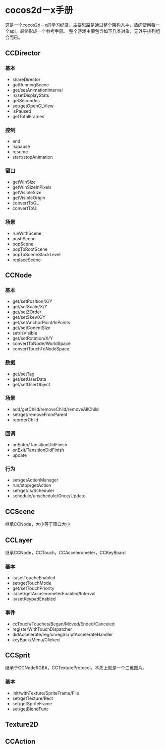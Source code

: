 # cocos2d－x手册
这是一个cocos2d－x的学习纪录，主要思路是通过整个架构入手，熟练使用每一个api。最终形成一个参考手册。
整个游戏主要包含如下几类对象，无外乎排列组合而已。

## CCDirector
### 基本
* shareDirector
* getRunningScene
* get/setAnimationInterval
* is/setDisplayStats
* getSecondes
* set/getOpenGLView
* isPaused
* getTotalFrames
### 控制
* end
* is/pause
* resume
* start/stopAnimation
### 窗口
* getWinSize
* getWinSizeInPixels
* getVisibleSize
* getVisibleOrigin
* convertToGL
* convertToUI
### 场景
* runWithScene
* pushScene
* popScene
* popToRootScene
* popToSceneStackLevel
* replaceScene
## CCNode
### 基本
* get/setPosition/X/Y
* get/setScale/X/Y
* get/setZOrder
* get/setSkewX/Y
* get/setAnchorPoint/InPoints
* get/setConentSize
* set/isVisible
* get/setRotation/X/Y
* convertToNode/WorldSpace
* convertTouchToNodeSpace
### 数据
* get/setTag
* get/setUserData
* get/setUserObject
### 场景
* add/getChild/removeChild/removeAllChild
* set/get/removeFromParent
* reorderChild
### 回调
* onEnter/TansitionDidFinish
* onExit/TansitionDidFinish
* update
### 行为
* set/getActionManager
* run/stop/getAction
* set/get/is/Scheduler
* schedule/unschedule/Once/Update

## CCScene
继承CCNode，大小等于窗口大小
## CCLayer
继承CCNode，CCTouch，CCAccelerometer，CCKeyBoard
### 基本
* is/setToucheEnabled
* set/getTouchMode
* get/setTouchPriority
* is/set/getAccelerometerEnabled/Interval
* is/setKeypadEnabled
### 事件
* ccTouch/Touches/Began/Moved/Ended/Canceled
* registerWithTouchDispatcher
* didAccelerate/reg/unregScriptAccelerateHandler
* keyBack/Menu/Clicked
## CCSprit
继承于CCNodeRGBA，CCTextureProtocol，本质上就是一个二维图片。
### 基本
* init/withTexture/SpriteFrame/File
* set/getTexture/Rect
* set/getSpriteFrame
* set/getBlendFunc
## Texture2D

## CCAction
